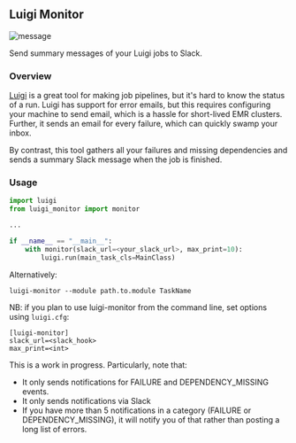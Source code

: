 ## Luigi Monitor

![message](https://raw.github.com/hudl/luigi-monitor/master/message.png)

Send summary messages of your Luigi jobs to Slack.

### Overview

[Luigi](https://github.com/spotify/luigi) is a great tool for making
job pipelines, but it's hard to know the status of a run. Luigi has
support for error emails, but this requires configuring your machine
to send email, which is a hassle for short-lived EMR clusters. Further,
it sends an email for every failure, which can quickly swamp your inbox.

By contrast, this tool gathers all your failures and missing dependencies
and sends a summary Slack message when the job is finished.

### Usage

```python
import luigi
from luigi_monitor import monitor

...

if __name__ == "__main__":
    with monitor(slack_url=<your_slack_url>, max_print=10):
        luigi.run(main_task_cls=MainClass)

```

Alternatively:

`luigi-monitor --module path.to.module TaskName`

NB: if you plan to use luigi-monitor from the command line, set options using `luigi.cfg`:
```
[luigi-monitor]
slack_url=<slack_hook>
max_print=<int>
```


This is a work in progress. Particularly, note that:

* It only sends notifications for FAILURE and DEPENDENCY_MISSING
events.
* It only sends notifications via Slack
* If you have more than 5 notifications in a category (FAILURE or
DEPENDENCY_MISSING), it will notify you of that rather than posting
a long list of errors.
